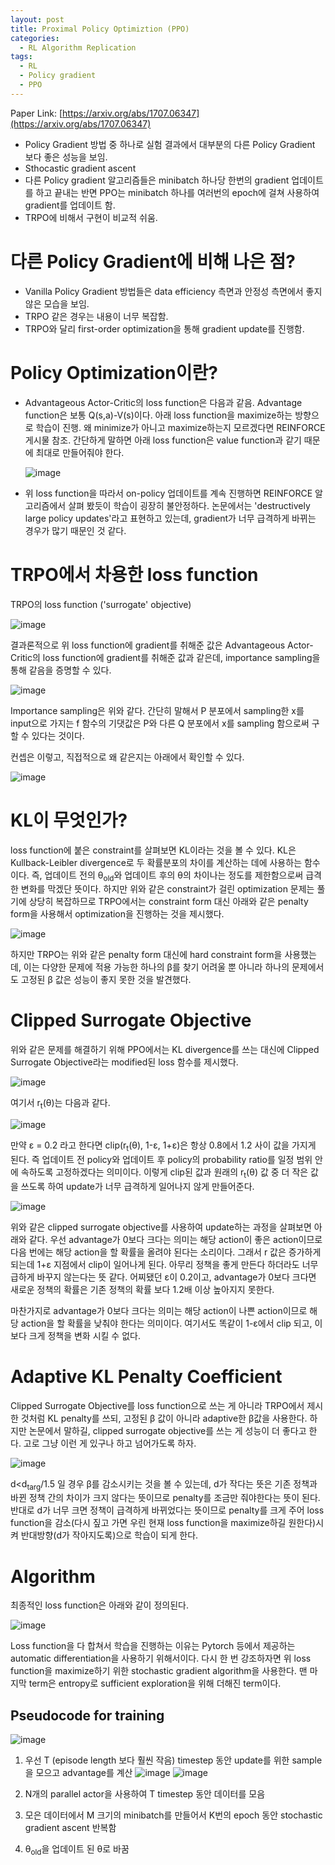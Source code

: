 ```yaml
---
layout: post
title: Proximal Policy Optimiztion (PPO)
categories:
  - RL Algorithm Replication
tags:
  - RL
  - Policy gradient
  - PPO
---
```


Paper Link: [https://arxiv.org/abs/1707.06347](https://arxiv.org/abs/1707.06347)

* Policy Gradient 방법 중 하나로 실험 결과에서 대부분의 다른 Policy Gradient 보다 좋은 성능을 보임.
* Sthocastic gradient ascent
* 다른 Policy gradient 알고리즘들은 minibatch 하나당 한번의 gradient 업데이트를 하고 끝내는 반면 PPO는 minibatch 하나를 여러번의 epoch에 걸쳐 사용하여 gradient를 업데이트 함.
* TRPO에 비해서 구현이 비교적 쉬움.

# 다른 Policy Gradient에 비해 나은 점?

* Vanilla Policy Gradient 방법들은 data efficiency 측면과 안정성 측면에서 좋지 않은 모습을 보임.
* TRPO 같은 경우는 내용이 너무 복잡함.
* TRPO와 달리 first-order optimization을 통해 gradient update를 진행함.

# Policy Optimization이란?

* Advantageous Actor-Critic의 loss function은 다음과 같음. Advantage function은 보통 Q(s,a)-V(s)이다. 아래 loss function을 maximize하는 방향으로 학습이 진행.
왜 minimize가 아니고 maximize하는지 모르겠다면 REINFORCE 게시물 참조. 간단하게 말하면 아래 loss function은 value function과 같기 때문에 최대로 만들어줘야 한다.

    ![image](https://user-images.githubusercontent.com/45442859/130087533-d6a94f79-c982-4cd6-8f63-2df0d1cc8b0d.png)


* 위 loss function을 따라서 on-policy 업데이트를 계속 진행하면 REINFORCE 알고리즘에서 살펴 봤듯이 학습이 굉장히 불안정하다. 논문에서는 
'destructively large policy updates'라고 표현하고 있는데, gradient가 너무 급격하게 바뀌는 경우가 많기 때문인 것 같다.
  
# TRPO에서 차용한 loss function

TRPO의 loss function ('surrogate' objective)

![image](https://user-images.githubusercontent.com/45442859/130090051-b53fb5ba-1959-4806-9c41-ed6ce695dd2b.png)

결과론적으로 위 loss function에 gradient를 취해준 값은 Advantageous Actor-Critic의 loss function에 gradient를 취해준 값과 같은데, importance sampling을 통해 같음을 증명할 수 있다.

![image](https://user-images.githubusercontent.com/45442859/130090951-96fbd280-872f-4644-98d0-718224988f90.png)

Importance sampling은 위와 같다. 간단히 말해서 P 분포에서 sampling한 x를 input으로 가지는 f 함수의 기댓값은 P와 다른 Q 분포에서 x를 sampling 함으로써 
구할 수 있다는 것이다.

컨셉은 이렇고, 직접적으로 왜 같은지는 아래에서 확인할 수 있다.

![image](https://user-images.githubusercontent.com/45442859/130091876-81fbafe7-b26b-4612-8be7-e4c8115bea23.png)

# KL이 무엇인가?

loss function에 붙은 constraint를 살펴보면 KL이라는 것을 볼 수 있다. KL은 Kullback-Leibler divergence로 두 확률분포의 차이를 계산하는 데에 사용하는 함수이다.
즉, 업데이트 전의 &theta;<sub>old</sub>와 업데이트 후의 &theta;의 차이나는 정도를 제한함으로써 급격한 변화를 막겠단 뜻이다. 하지만 위와 같은 constraint가 걸린 optimization 문제는
풀기에 상당히 복잡하므로 TRPO에서는 constraint form 대신 아래와 같은 penalty form을 사용해서 optimization을 진행하는 것을 제시했다.

![image](https://user-images.githubusercontent.com/45442859/130375721-21e07832-c99b-434f-8db8-169d40cf5801.png)

하지만 TRPO는 위와 같은 penalty form 대신에 hard constraint form을 사용했는데, 이는 다양한 문제에 적용 가능한 하나의 &beta;를 찾기 어려울 뿐 아니라 하나의 문제에서도 고정된 &beta; 값은 성능이
좋지 못한 것을 발견했다. 

# Clipped Surrogate Objective

위와 같은 문제를 해결하기 위해 PPO에서는 KL divergence를 쓰는 대신에 Clipped Surrogate Objective라는 modified된 loss 함수를 제시했다. 

![image](https://user-images.githubusercontent.com/45442859/130376120-7daa3180-6fc7-49ea-8817-f43bb6955e82.png)

여기서 r<sub>t</sub>(&theta;)는 다음과 같다.

![image](https://user-images.githubusercontent.com/45442859/130376377-5ee7bf08-32cf-417b-b1ef-7218c12c206a.png)

만약 &epsilon; = 0.2 라고 한다면 clip(r<sub>t</sub>(&theta;), 1-&epsilon;, 1+&epsilon;)은 항상 0.8에서 1.2 사이 값을 가지게 된다. 즉 업데이트 전 policy와 업데이트 후 policy의 probability ratio를 일정 범위 안에 속하도록 고정하겠다는 의미이다.
이렇게 clip된 값과 원래의 r<sub>t</sub>(&theta;) 값 중 더 작은 값을 쓰도록 하여 update가 너무 급격하게 일어나지 않게 만들어준다.

![image](https://user-images.githubusercontent.com/45442859/130378700-cca4afbf-86e2-41a7-bcdb-379ed51d2496.png)

위와 같은 clipped surrogate objective를 사용하여 update하는 과정을 살펴보면 아래와 같다. 우선 advantage가 0보다 크다는 의미는 해당 action이 좋은 action이므로 다음 번에는 해당 action을 할 확률을 올려야 된다는 소리이다.
그래서 r 값은 증가하게 되는데 1+&epsilon; 지점에서 clip이 일어나게 된다. 아무리 정책을 좋게 만든다 하더라도 너무 급하게 바꾸지 않는다는 뜻 같다. 어찌됐던 &epsilon;이 0.2이고, advantage가 0보다 크다면 새로운 정책의 확률은
기존 정책의 확률 보다 1.2배 이상 높아지지 못한다.

마찬가지로 advantage가 0보다 크다는 의미는 해당 action이 나쁜 action이므로 해당 action을 할 확률을 낮춰야 한다는 의미이다. 여기서도 똑같이 1-&epsilon;에서 clip 되고, 이보다 크게 정책을 변화 시킬 수 없다.

# Adaptive KL Penalty Coefficient

Clipped Surrogate Objective를 loss function으로 쓰는 게 아니라 TRPO에서 제시한 것처럼 KL penalty를 쓰되, 고정된 &beta; 값이 아니라 adaptive한 &beta;값을 사용한다.
하지만 논문에서 말하길, clipped surrogate objective를 쓰는 게 성능이 더 좋다고 한다. 고로 그냥 이런 게 있구나 하고 넘어가도록 하자.

![image](https://user-images.githubusercontent.com/45442859/130473924-841d9f77-16fd-446f-acec-785f07304c4f.png)

d<d<sub>targ</sub>/1.5 일 경우 &beta;를 감소시키는 것을 볼 수 있는데, d가 작다는 뜻은 기존 정책과 바뀐 정책 간의 차이가 크지 않다는 뜻이므로 penalty를 조금만 줘야한다는 뜻이 된다.
반대로 d가 너무 크면 정책이 급격하게 바뀌었다는 뜻이므로 penalty를 크게 주어 loss function을 감소(다시 짚고 가면 우린 현재 loss function을 maximize하길 원한다)시켜 반대방향(d가 작아지도록)으로 학습이 되게 한다.

# Algorithm

최종적인 loss function은 아래와 같이 정의된다.

![image](https://user-images.githubusercontent.com/45442859/130555543-4f5f4450-1904-4c19-b6fc-ddc81c17b2ff.png)

Loss function을 다 합쳐서 학습을 진행하는 이유는 Pytorch 등에서 제공하는 automatic differentiation을 사용하기 위해서이다. 다시 한 번 강조하자면 위 loss function을 maximize하기 위한 
stochastic gradient algorithm을 사용한다. 맨 마지막 term은 entropy로 sufficient exploration을 위해 더해진 term이다.

## Pseudocode for training

![image](https://user-images.githubusercontent.com/45442859/130555805-972e7096-8030-41f7-bfdc-5d83fd906876.png)

1. 우선 T (episode length 보다 훨씬 작음) timestep 동안 update를 위한 sample을 모으고 advantage를 계산
  ![image](https://user-images.githubusercontent.com/45442859/130555974-572ed068-dbf3-4820-ae44-c4cf68d4b27b.png)
  ![image](https://user-images.githubusercontent.com/45442859/130556043-17d47b46-b891-4589-9121-b74b44522fa1.png)

2. N개의 parallel actor을 사용하여 T timestep 동안 데이터를 모음
3. 모은 데이터에서 M 크기의 minibatch를 만들어서 K번의 epoch 동안 stochastic gradient ascent 반복함
4. &theta;<sub>old</sub>을 업데이트 된 &theta;로 바꿈